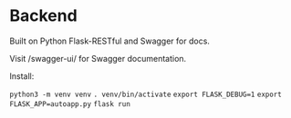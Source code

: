 # Backend

Built on Python Flask-RESTful and Swagger for docs.

Visit /swagger-ui/ for Swagger documentation.

Install:

`python3 -m venv venv`
`. venv/bin/activate`
`export FLASK_DEBUG=1`
`export FLASK_APP=autoapp.py`
`flask run`